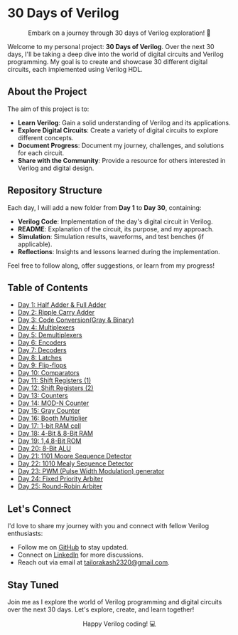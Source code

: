 # 30 Days of Verilog

<p align="center">
  Embark on a journey through 30 days of Verilog exploration! 🌟
</p>

Welcome to my personal project: **30 Days of Verilog**. Over the next 30 days, I'll be taking a deep dive into the world of digital circuits and Verilog programming. My goal is to create and showcase 30 different digital circuits, each implemented using Verilog HDL.

## About the Project

The aim of this project is to:

- **Learn Verilog**: Gain a solid understanding of Verilog and its applications.
- **Explore Digital Circuits**: Create a variety of digital circuits to explore different concepts.
- **Document Progress**: Document my journey, challenges, and solutions for each circuit.
- **Share with the Community**: Provide a resource for others interested in Verilog and digital design.

## Repository Structure

Each day, I will add a new folder from **Day 1** to **Day 30**, containing:

- **Verilog Code**: Implementation of the day's digital circuit in Verilog.
- **README**: Explanation of the circuit, its purpose, and my approach.
- **Simulation**: Simulation results, waveforms, and test benches (if applicable).
- **Reflections**: Insights and lessons learned during the implementation.

Feel free to follow along, offer suggestions, or learn from my progress!

## Table of Contents

- [Day 1: Half Adder & Full Adder](./Day1)
- [Day 2: Ripple Carry Adder](./Day2)
- [Day 3: Code Conversion(Gray & Binary)](./Day3)
- [Day 4: Multiplexers](./Day4)
- [Day 5: Demultiplexers](./Day5)
- [Day 6: Encoders](./Day6)
- [Day 7: Decoders](./Day7)
- [Day 8: Latches](./Day8)
- [Day 9: Flip-flops](./Day9)
- [Day 10: Comparators](./Day_10)
- [Day 11: Shift Registers (1)](./Day_11)
- [Day 12: Shift Registers (2)](./Day_12)
- [Day 13: Counters](./Day_13)
- [Day 14: MOD-N Counter](./Day_14)
- [Day 15: Gray Counter](./Day_15)
- [Day 16: Booth Multiplier](./Day_16)
- [Day 17: 1-bit RAM cell](./Day_17)
- [Day 18: 4-Bit & 8-Bit RAM](./Day_18)
- [Day 19: 1,4,8-Bit ROM](./Day_19)
- [Day 20: 8-Bit ALU](./Day_20)
- [Day 21: 1101 Moore Sequence Detector](./Day_21)
- [Day 22: 1010 Mealy Sequence Detector](./Day_22)
- [Day 23: PWM (Pulse Width Modulation) generator](./Day_23)
- [Day 24: Fixed Priority Arbiter](./Day_24)
- [Day 25: Round-Robin Arbiter](./Day_25)

## Let's Connect

I'd love to share my journey with you and connect with fellow Verilog enthusiasts:

- Follow me on [GitHub](https://github.com/akashtailor-exe) to stay updated.
- Connect on [LinkedIn](https://www.linkedin.com/in/akash-tailor) for more discussions.
- Reach out via email at [tailorakash2320@gmail.com](mailto:tailorakash2320@gmail.com).

## Stay Tuned

Join me as I explore the world of Verilog programming and digital circuits over the next 30 days. Let's explore, create, and learn together!

<p align="center">
  Happy Verilog coding! 💻
</p>
